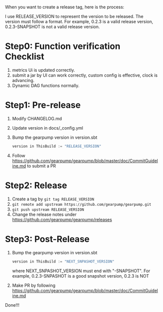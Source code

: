 When you want to create a release tag, here is the process:

I use RELEASE_VERSION to represent the version to be released. 
The version must follow a format. For example, 0.2.3 is a valid release version, 0.2.3-SNAPSHOT is not a valid release version.

Step0: Function verification Checklist
===================
1. metrics Ui is updated correctly.
2. submit a jar by UI can work correctly, custom config is effective, clock is advancing. 
3. Dynamic DAG functions normally. 

Step1: Pre-release
===================
1. Modify CHANGELOG.md
2. Update version in docs/_config.yml
3. Bump the gearpump version in version.sbt 

   ```scala
   version in ThisBuild := "RELEASE_VERSION"
   ```
  
4. Follow https://github.com/gearpump/gearpump/blob/master/doc/CommitGuideline.md to submit a PR

Step2: Release
==================
1. Create a tag by ```git tag RELEASE_VERSION```
2. ```git remote add upstream https://github.com/gearpump/gearpump.git```
3. ```git push upstream RELEASE_VERSION```
4. Change the release notes under https://github.com/gearpump/gearpump/releases

Step3: Post-Release
==================
1. Bump the gearpump version in version.sbt
    
   ```scala
   version in ThisBuild := "NEXT_SNPASHOT_VERSION"
   ```
   where NEXT_SNPASHOT_VERSION must end with "-SNAPSHOT". For example, 0.2.3-SNPASHOT is a good snapshot version, 0.2.3 is NOT
2. Make PR by following https://github.com/gearpump/gearpump/blob/master/doc/CommitGuideline.md 


Done!!!
